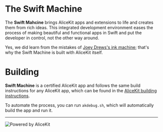 # The Swift Machine
The **Swift Mahcine** brings AliceKit apps and extensions to life and creates them from rich ideas. This integrated development environment eases the process of making beautiful and functional apps in Swift and put the developer in control, not the other way around.

Yes, we did learn from the mistakes of [Joey Drews's ink machine](https://youtu.be/Y5Cw4iPafoU?t=42s); that's why the Swift Machine is built with AliceKit itself.

# Building
**Swift Machine** is a certified AliceKit app and follows the same build instructions for any AliceKit app, which can be found in the [AliceKit building instructions](BUILDAK.md).

To automate the process, you can run ```akdebug.sh```, which will automatically build the app and run it.

---
![Powered by AliceKit](http://artemis-project.github.io/assets/images/alicekit-poweredby.png)

